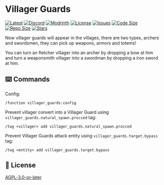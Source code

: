 # Villager Guards

[![Latest](https://img.shields.io/github/v/release/lullaby6/villager-guards-data-pack?color=blueviolet&logo=github)](https://github.com/lullaby6/villager-guards-data-pack/releases)
[![Discord](https://img.shields.io/discord/1327308441324097681?label=discord&color=blue&logo=discord)](https://discord.gg/5UdcDa5xNC)
[![Modrinth](https://img.shields.io/modrinth/dt/villager-guards?label=modrinth&logo=modrinth)](https://modrinth.com/datapack/villager-guards)
[![License](https://img.shields.io/github/license/lullaby6/villager-guards-data-pack)](https://github.com/lullaby6/villager-guards-data-pack/blob/main/LICENSE)
[![Issues](https://img.shields.io/github/issues/lullaby6/villager-guards-data-pack?color=orange&logo=github)](https://github.com/lullaby6/villager-guards-data-pack/issues)
[![Code Size](https://img.shields.io/github/languages/code-size/lullaby6/villager-guards-data-pack?color=purple&logoColor=white)](https://github.com/lullaby6/villager-guards-data-pack)
[![Repo Size](https://img.shields.io/github/repo-size/lullaby6/villager-guards-data-pack?logo=dropbox&color=red)](https://github.com/lullaby6/villager-guards-data-pack)
[![Stars](https://img.shields.io/github/stars/lullaby6/villager-guards-data-pack?logo=github&color=yellow)](https://github.com/lullaby6/villager-guards-data-pack/stargazers)

Now villager guards will appear in the villages, there are two types, archers and swordsmen, they can pick up weapons, armors and totems!

You can turn an fletcher villager into an archer by dropping a bow at him
and turn a weaponsmith villager into a swordman by dropping a iron sword at him.

## ⌨️ Commands

Config:

```mcfunction
/function villager_guards:config
```

Prevent villager convert into a Villager Guard using `villager_guards.natural_spawn.procced` tag:

```mcfunction
/tag <villager> add villager_guards.natural_spawn.procced
```

Prevent Villager Guards attack entity using `villager_guards.target.bypass` tag:

```mcfunction
/tag <entity> add villager_guards.target.bypass
```

## 🪪 License

[AGPL-3.0-or-later](https://github.com/lullaby6/villager-guards-data-pack/blob/main/LICENSE)